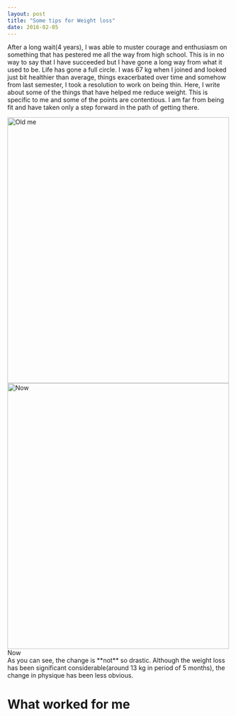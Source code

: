 ```yaml
---
layout: post
title: "Some tips for Weight loss"
date: 2016-02-05
---
```


After a long wait(4 years), I was able to muster courage and enthusiasm on something that has pestered me all the way from high school. This is in no way to say that I have succeeded but I have gone a long way from what it used to be. Life has gone a full circle. I was 67 kg when I joined and looked just bit healthier than average, things exacerbated over time and somehow from last semester, I took a resolution to work on being thin. Here, I write about some of the things that have helped me reduce weight. This is specific to me and some of the points are contentious. I am far from being fit and have taken only a step forward in the path of getting there.



<div style="width:1000px; margin:0 auto;">
<img src="https://aritraghosh.github.io/images/Aritra_old.jpg" alt="Old me" style="align: left;width: 500px ;height: 600px;"/>
<img src="https://aritraghosh.github.io/images/IMG_20160123_091910.jpg" alt="Now" style="align: right;width: 500px;  height: 600px;"/>
</div>
<div style="width:1000px; margin:0 auto;">
<div    style="text-align:center >Previously </div>
<div style="text-align:center  >Now </div>
</div>
As you can see, the change is **not** so drastic. Although the weight loss has been significant considerable(around 13 kg in period of 5 months), the change in physique has been less obvious.





# What worked for me




